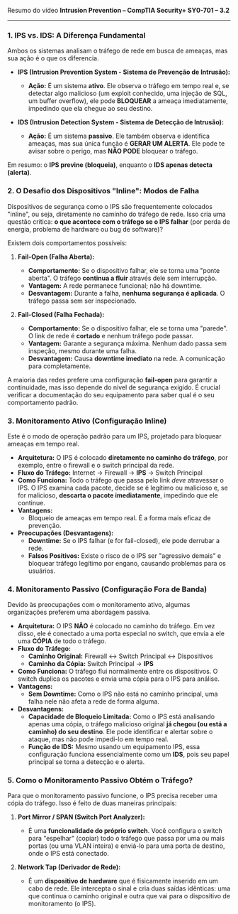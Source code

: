 Resumo do vídeo **Intrusion Prevention – CompTIA Security+ SY0-701 – 3.2**

---

### 1. IPS vs. IDS: A Diferença Fundamental

Ambos os sistemas analisam o tráfego de rede em busca de ameaças, mas sua ação é o que os diferencia.

* **IPS (Intrusion Prevention System - Sistema de Prevenção de Intrusão):**
    * **Ação:** É um sistema **ativo**. Ele observa o tráfego em tempo real e, se detectar algo malicioso (um exploit conhecido, uma injeção de SQL, um buffer overflow), ele pode **BLOQUEAR** a ameaça imediatamente, impedindo que ela chegue ao seu destino.

* **IDS (Intrusion Detection System - Sistema de Detecção de Intrusão):**
    * **Ação:** É um sistema **passivo**. Ele também observa e identifica ameaças, mas sua única função é **GERAR UM ALERTA**. Ele pode te avisar sobre o perigo, mas **NÃO PODE** bloquear o tráfego.

Em resumo: o **IPS previne (bloqueia)**, enquanto o **IDS apenas detecta (alerta)**.

### 2. O Desafio dos Dispositivos "Inline": Modos de Falha

Dispositivos de segurança como o IPS são frequentemente colocados "inline", ou seja, diretamente no caminho do tráfego de rede. Isso cria uma questão crítica: **o que acontece com o tráfego se o IPS falhar** (por perda de energia, problema de hardware ou bug de software)?

Existem dois comportamentos possíveis:

1.  **Fail-Open (Falha Aberta):**
    * **Comportamento:** Se o dispositivo falhar, ele se torna uma "ponte aberta". O tráfego **continua a fluir** através dele sem interrupção.
    * **Vantagem:** A rede permanece funcional; não há downtime.
    * **Desvantagem:** Durante a falha, **nenhuma segurança é aplicada**. O tráfego passa sem ser inspecionado.

2.  **Fail-Closed (Falha Fechada):**
    * **Comportamento:** Se o dispositivo falhar, ele se torna uma "parede". O link de rede é **cortado** e nenhum tráfego pode passar.
    * **Vantagem:** Garante a segurança máxima. Nenhum dado passa sem inspeção, mesmo durante uma falha.
    * **Desvantagem:** Causa **downtime imediato** na rede. A comunicação para completamente.

A maioria das redes prefere uma configuração **fail-open** para garantir a continuidade, mas isso depende do nível de segurança exigido. É crucial verificar a documentação do seu equipamento para saber qual é o seu comportamento padrão.

### 3. Monitoramento Ativo (Configuração Inline)

Este é o modo de operação padrão para um IPS, projetado para bloquear ameaças em tempo real.

* **Arquitetura:** O IPS é colocado **diretamente no caminho do tráfego**, por exemplo, entre o firewall e o switch principal da rede.
* **Fluxo do Tráfego:**
    Internet $\rightarrow$ Firewall $\rightarrow$ **IPS** $\rightarrow$ Switch Principal
* **Como Funciona:** Todo o tráfego que passa pelo link *deve* atravessar o IPS. O IPS examina cada pacote, decide se é legítimo ou malicioso e, se for malicioso, **descarta o pacote imediatamente**, impedindo que ele continue.
* **Vantagens:**
    * Bloqueio de ameaças em tempo real. É a forma mais eficaz de prevenção.
* **Preocupações (Desvantagens):**
    * **Downtime:** Se o IPS falhar (e for fail-closed), ele pode derrubar a rede.
    * **Falsos Positivos:** Existe o risco de o IPS ser "agressivo demais" e bloquear tráfego legítimo por engano, causando problemas para os usuários.

### 4. Monitoramento Passivo (Configuração Fora de Banda)

Devido às preocupações com o monitoramento ativo, algumas organizações preferem uma abordagem passiva.

* **Arquitetura:** O IPS **NÃO** é colocado no caminho do tráfego. Em vez disso, ele é conectado a uma porta especial no switch, que envia a ele uma **CÓPIA** de todo o tráfego.
* **Fluxo do Tráfego:**
    * **Caminho Original:** Firewall $\leftrightarrow$ Switch Principal $\leftrightarrow$ Dispositivos
    * **Caminho da Cópia:** Switch Principal $\rightarrow$ **IPS**
* **Como Funciona:** O tráfego flui normalmente entre os dispositivos. O switch duplica os pacotes e envia uma cópia para o IPS para análise.
* **Vantagens:**
    * **Sem Downtime:** Como o IPS não está no caminho principal, uma falha nele não afeta a rede de forma alguma.
* **Desvantagens:**
    * **Capacidade de Bloqueio Limitada:** Como o IPS está analisando apenas uma cópia, o tráfego malicioso original **já chegou (ou está a caminho) do seu destino**. Ele pode identificar e alertar sobre o ataque, mas não pode impedi-lo em tempo real.
    * **Função de IDS:** Mesmo usando um equipamento IPS, essa configuração funciona essencialmente como um **IDS**, pois seu papel principal se torna a detecção e o alerta.

### 5. Como o Monitoramento Passivo Obtém o Tráfego?

Para que o monitoramento passivo funcione, o IPS precisa receber uma cópia do tráfego. Isso é feito de duas maneiras principais:

1.  **Port Mirror / SPAN (Switch Port Analyzer):**
    * É uma **funcionalidade do próprio switch**. Você configura o switch para "espelhar" (copiar) todo o tráfego que passa por uma ou mais portas (ou uma VLAN inteira) e enviá-lo para uma porta de destino, onde o IPS está conectado.

2.  **Network Tap (Derivador de Rede):**
    * É um **dispositivo de hardware** que é fisicamente inserido em um cabo de rede. Ele intercepta o sinal e cria duas saídas idênticas: uma que continua o caminho original e outra que vai para o dispositivo de monitoramento (o IPS).